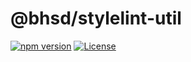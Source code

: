 # @bhsd/stylelint-util

[![npm version](https://badge.fury.io/js/@bhsd%2Fstylelint-util.svg)](https://www.npmjs.com/package/@bhsd/stylelint-util)
[![License](https://img.shields.io/badge/License-MIT-brightgreen.svg)](LICENSE)
